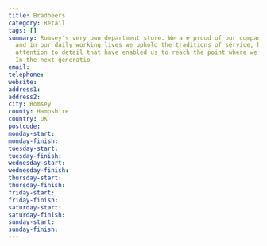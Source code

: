 ```yaml
---
title: Bradbeers
category: Retail
tags: []
summary: Romsey's very own department store. We are proud of our company's history
  and in our daily working lives we uphold the traditions of service, honesty and
  attention to detail that have enabled us to reach the point where we are today.
  In the next generatio
email: 
telephone: 
website: 
address1: 
address2: 
city: Romsey
county: Hampshire
country: UK
postcode: 
monday-start: 
monday-finish: 
tuesday-start: 
tuesday-finish: 
wednesday-start: 
wednesday-finish: 
thursday-start: 
thursday-finish: 
friday-start: 
friday-finish: 
saturday-start: 
saturday-finish: 
sunday-start: 
sunday-finish: 
---
```


